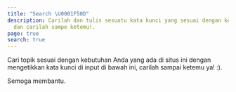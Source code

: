 ```yaml
---
title: "Search \U0001F50D"
description: Carilah dan tulis sesuatu kata kunci yang sesuai dengan keinginan Anda,
  dan carilah sampe ketemu!.
page: true
search: true
---
```


Cari topik sesuai dengan kebutuhan Anda yang ada di situs ini dengan mengetikkan kata kunci di input di bawah ini, carilah sampai ketemu ya! :).

Semoga membantu.
